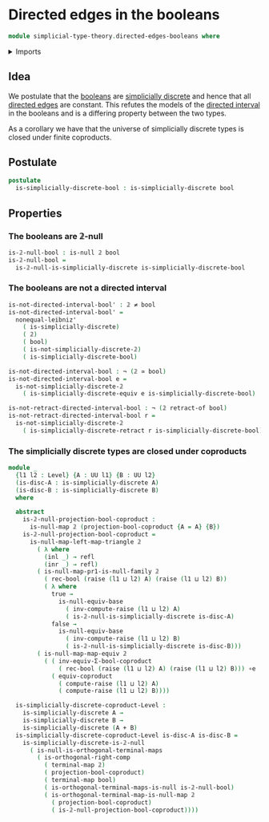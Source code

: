 # Directed edges in the booleans

```agda
module simplicial-type-theory.directed-edges-booleans where
```

<details><summary>Imports</summary>

```agda
open import foundation.action-on-identifications-dependent-functions
open import foundation.booleans
open import foundation.cartesian-product-types
open import foundation.contractible-types
open import foundation.coproduct-types
open import foundation.dependent-identifications
open import foundation.dependent-pair-types
open import foundation.equality-cartesian-product-types
open import foundation.equality-dependent-pair-types
open import foundation.equivalences
open import foundation.function-extensionality
open import foundation.function-types
open import foundation.functoriality-coproduct-types
open import foundation.fundamental-theorem-of-identity-types
open import foundation.homotopies
open import foundation.homotopy-induction
open import foundation.identity-types
open import foundation.negated-equality
open import foundation.negation
open import foundation.raising-universe-levels
open import foundation.retractions
open import foundation.retracts-of-types
open import foundation.sections
open import foundation.structure-identity-principle
open import foundation.torsorial-type-families
open import foundation.type-arithmetic-booleans
open import foundation.unit-type
open import foundation.universal-property-booleans
open import foundation.universe-levels

open import orthogonal-factorization-systems.extensions-of-maps
open import orthogonal-factorization-systems.null-families-of-types
open import orthogonal-factorization-systems.null-maps
open import orthogonal-factorization-systems.null-types
open import orthogonal-factorization-systems.orthogonal-maps

open import simplicial-type-theory.action-on-directed-edges-dependent-functions
open import simplicial-type-theory.action-on-directed-edges-functions
open import simplicial-type-theory.dependent-simplicial-edges
open import simplicial-type-theory.directed-edges
open import simplicial-type-theory.directed-interval-type
open import simplicial-type-theory.simplicial-arrows
open import simplicial-type-theory.simplicially-discrete-types
```

</details>

## Idea

We postulate that the [booleans](foundation.booleans.md) are
[simplicially discrete](simplicial-type-theory.simplicially-discrete-types.md)
and hence that all [directed edges](simplicial-type-theory.directed-edges.md)
are constant. This refutes the models of the
[directed interval](simplicial-type-theory.directed-interval.md) in the booleans
and is a differing property between the two types.

As a corollary we have that the universe of simplicially discrete types is
closed under finite coproducts.

## Postulate

```agda
postulate
  is-simplicially-discrete-bool : is-simplicially-discrete bool
```

## Properties

### The booleans are 𝟚-null

```agda
is-𝟚-null-bool : is-null 𝟚 bool
is-𝟚-null-bool =
  is-𝟚-null-is-simplicially-discrete is-simplicially-discrete-bool
```

### The booleans are not a directed interval

```agda
is-not-directed-interval-bool' : 𝟚 ≠ bool
is-not-directed-interval-bool' =
  nonequal-leibniz'
    ( is-simplicially-discrete)
    ( 𝟚)
    ( bool)
    ( is-not-simplicially-discrete-𝟚)
    ( is-simplicially-discrete-bool)

is-not-directed-interval-bool : ¬ (𝟚 ≃ bool)
is-not-directed-interval-bool e =
  is-not-simplicially-discrete-𝟚
    ( is-simplicially-discrete-equiv e is-simplicially-discrete-bool)

is-not-retract-directed-interval-bool : ¬ (𝟚 retract-of bool)
is-not-retract-directed-interval-bool r =
  is-not-simplicially-discrete-𝟚
    ( is-simplicially-discrete-retract r is-simplicially-discrete-bool)
```

### The simplicially discrete types are closed under coproducts

```agda
module _
  {l1 l2 : Level} {A : UU l1} {B : UU l2}
  (is-disc-A : is-simplicially-discrete A)
  (is-disc-B : is-simplicially-discrete B)
  where

  abstract
    is-𝟚-null-projection-bool-coproduct :
      is-null-map 𝟚 (projection-bool-coproduct {A = A} {B})
    is-𝟚-null-projection-bool-coproduct =
      is-null-map-left-map-triangle 𝟚
        ( λ where
          (inl _) → refl
          (inr _) → refl)
        ( is-null-map-pr1-is-null-family 𝟚
          ( rec-bool (raise (l1 ⊔ l2) A) (raise (l1 ⊔ l2) B))
          ( λ where
            true →
              is-null-equiv-base
                ( inv-compute-raise (l1 ⊔ l2) A)
                ( is-𝟚-null-is-simplicially-discrete is-disc-A)
            false →
              is-null-equiv-base
                ( inv-compute-raise (l1 ⊔ l2) B)
                ( is-𝟚-null-is-simplicially-discrete is-disc-B)))
        ( is-null-map-map-equiv 𝟚
          ( ( inv-equiv-Σ-bool-coproduct
              ( rec-bool (raise (l1 ⊔ l2) A) (raise (l1 ⊔ l2) B))) ∘e
            ( equiv-coproduct
              ( compute-raise (l1 ⊔ l2) A)
              ( compute-raise (l1 ⊔ l2) B))))

  is-simplicially-discrete-coproduct-Level :
    is-simplicially-discrete A →
    is-simplicially-discrete B →
    is-simplicially-discrete (A + B)
  is-simplicially-discrete-coproduct-Level is-disc-A is-disc-B =
    is-simplicially-discrete-is-𝟚-null
      ( is-null-is-orthogonal-terminal-maps
        ( is-orthogonal-right-comp
          ( terminal-map 𝟚)
          ( projection-bool-coproduct)
          ( terminal-map bool)
          ( is-orthogonal-terminal-maps-is-null is-𝟚-null-bool)
          ( is-orthogonal-terminal-map-is-null-map 𝟚
            ( projection-bool-coproduct)
            ( is-𝟚-null-projection-bool-coproduct))))
```
